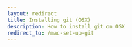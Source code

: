 ```yaml
---
layout: redirect
title: Installing git (OSX)
description: How to install git on OSX
redirect_to: /mac-set-up-git
---
```

